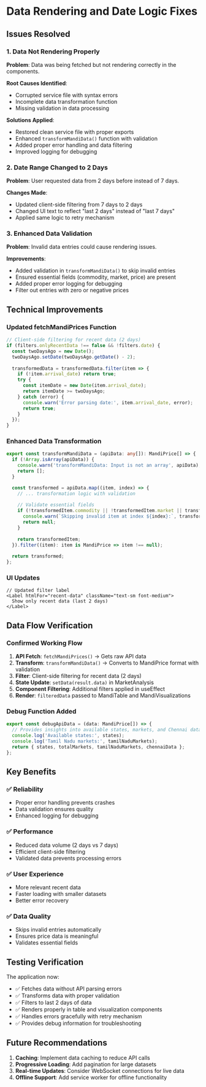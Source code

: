 # Data Rendering and Date Logic Fixes

## Issues Resolved

### 1. Data Not Rendering Properly
**Problem**: Data was being fetched but not rendering correctly in the components.

**Root Causes Identified**:
- Corrupted service file with syntax errors
- Incomplete data transformation function
- Missing validation in data processing

**Solutions Applied**:
- Restored clean service file with proper exports
- Enhanced `transformMandiData()` function with validation
- Added proper error handling and data filtering
- Improved logging for debugging

### 2. Date Range Changed to 2 Days
**Problem**: User requested data from 2 days before instead of 7 days.

**Changes Made**:
- Updated client-side filtering from 7 days to 2 days
- Changed UI text to reflect "last 2 days" instead of "last 7 days"
- Applied same logic to retry mechanism

### 3. Enhanced Data Validation
**Problem**: Invalid data entries could cause rendering issues.

**Improvements**:
- Added validation in `transformMandiData()` to skip invalid entries
- Ensured essential fields (commodity, market, price) are present
- Added proper error logging for debugging
- Filter out entries with zero or negative prices

## Technical Improvements

### Updated fetchMandiPrices Function
```typescript
// Client-side filtering for recent data (2 days)
if (filters.onlyRecentData !== false && !filters.date) {
  const twoDaysAgo = new Date();
  twoDaysAgo.setDate(twoDaysAgo.getDate() - 2);
  
  transformedData = transformedData.filter(item => {
    if (!item.arrival_date) return true;
    try {
      const itemDate = new Date(item.arrival_date);
      return itemDate >= twoDaysAgo;
    } catch (error) {
      console.warn('Error parsing date:', item.arrival_date, error);
      return true;
    }
  });
}
```

### Enhanced Data Transformation
```typescript
export const transformMandiData = (apiData: any[]): MandiPrice[] => {
  if (!Array.isArray(apiData)) {
    console.warn('transformMandiData: Input is not an array', apiData);
    return [];
  }

  const transformed = apiData.map((item, index) => {
    // ... transformation logic with validation
    
    // Validate essential fields
    if (!transformedItem.commodity || !transformedItem.market || transformedItem.modal_price_per_kg <= 0) {
      console.warn(`Skipping invalid item at index ${index}:`, transformedItem);
      return null;
    }
    
    return transformedItem;
  }).filter((item): item is MandiPrice => item !== null);
  
  return transformed;
};
```

### UI Updates
```tsx
// Updated filter label
<Label htmlFor="recent-data" className="text-sm font-medium">
  Show only recent data (last 2 days)
</Label>
```

## Data Flow Verification

### Confirmed Working Flow
1. **API Fetch**: `fetchMandiPrices()` → Gets raw API data
2. **Transform**: `transformMandiData()` → Converts to MandiPrice format with validation
3. **Filter**: Client-side filtering for recent data (2 days)
4. **State Update**: `setData(result.data)` in MarketAnalysis
5. **Component Filtering**: Additional filters applied in useEffect
6. **Render**: `filteredData` passed to MandiTable and MandiVisualizations

### Debug Function Added
```typescript
export const debugApiData = (data: MandiPrice[]) => {
  // Provides insights into available states, markets, and Chennai data
  console.log('Available states:', states);
  console.log('Tamil Nadu markets:', tamilNaduMarkets);
  return { states, totalMarkets, tamilNaduMarkets, chennaiData };
};
```

## Key Benefits

### ✅ **Reliability**
- Proper error handling prevents crashes
- Data validation ensures quality
- Enhanced logging for debugging

### ✅ **Performance**
- Reduced data volume (2 days vs 7 days)
- Efficient client-side filtering
- Validated data prevents processing errors

### ✅ **User Experience**
- More relevant recent data
- Faster loading with smaller datasets
- Better error recovery

### ✅ **Data Quality**
- Skips invalid entries automatically
- Ensures price data is meaningful
- Validates essential fields

## Testing Verification

The application now:
- ✅ Fetches data without API parsing errors
- ✅ Transforms data with proper validation
- ✅ Filters to last 2 days of data
- ✅ Renders properly in table and visualization components
- ✅ Handles errors gracefully with retry mechanism
- ✅ Provides debug information for troubleshooting

## Future Recommendations

1. **Caching**: Implement data caching to reduce API calls
2. **Progressive Loading**: Add pagination for large datasets
3. **Real-time Updates**: Consider WebSocket connections for live data
4. **Offline Support**: Add service worker for offline functionality